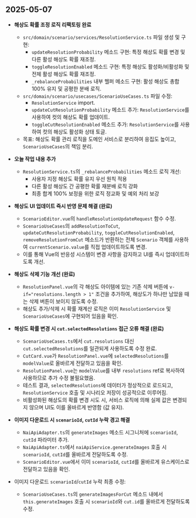 ## 2025-05-07

- **해상도 확률 조정 로직 리팩토링 완료**
    - `src/domain/scenario/services/ResolutionService.ts` 파일 생성 및 구현:
        - `updateResolutionProbability` 메소드 구현: 특정 해상도 확률 변경 및 다른 활성 해상도 확률 재조정.
        - `toggleResolutionEnabled` 메소드 구현: 특정 해상도 활성화/비활성화 및 전체 활성 해상도 확률 재조정.
        - `_rebalanceProbabilities` 내부 헬퍼 메소드 구현: 활성 해상도 총합 100% 유지 및 공평한 분배 로직.
    - `src/domain/scenario/usecases/ScenarioUseCases.ts` 파일 수정:
        - `ResolutionService` import.
        - `updateCutResolutionProbability` 메소드 추가: `ResolutionService`를 사용하여 컷의 해상도 확률 업데이트.
        - `toggleCutResolutionEnabled` 메소드 추가: `ResolutionService`를 사용하여 컷의 해상도 활성화 상태 토글.
    - 목표: 해상도 확률 관리 로직을 도메인 서비스로 분리하여 응집도 높이고, `ScenarioUseCases`의 책임 분리.

- **오늘 작업 내용 추가**
    - `ResolutionService.ts`의 `_rebalanceProbabilities` 메소드 로직 개선:
        - 사용자 지정 해상도 확률 유지 우선 원칙 적용
        - 다른 활성 해상도 간 공평한 확률 재분배 로직 강화
        - 최종 합계 100% 보정을 위한 로직 정교화 및 예외 처리 보강

- **해상도 UI 업데이트 즉시 반영 문제 해결 (완료)**
  - `ScenarioEditor.vue`의 `handleResolutionUpdateRequest` 함수 수정.
  - `ScenarioUseCases`의 `addResolutionToCut`, `updateCutResolutionProbability`, `toggleCutResolutionEnabled`, `removeResolutionFromCut` 메소드가 반환하는 전체 `Scenario` 객체를 사용하여 `currentScenario.value`를 직접 업데이트하도록 변경.
  - 이를 통해 Vue의 반응성 시스템이 변경 사항을 감지하고 UI를 즉시 업데이트하도록 개선.
- **해상도 삭제 기능 개선 (완료)**
  - `ResolutionPanel.vue`의 각 해상도 아이템에 있는 기존 삭제 버튼에 `v-if="resolutions.length > 1"` 조건을 추가하여, 해상도가 하나만 남았을 때는 삭제 버튼이 보이지 않도록 수정.
  - 해상도 추가/삭제 시 확률 재계산 로직은 이미 `ResolutionService` 및 `ScenarioUseCases`에 구현되어 있음을 확인.

- **해상도 확률 변경 시 `cut.selectedResolutions` 접근 오류 해결 (완료)**
  - `ScenarioUseCases.ts`에서 `cut.resolutions` 대신 `cut.selectedResolutions`를 일관되게 사용하도록 수정 완료.
  - `CutCard.vue`가 `ResolutionPanel.vue`에 `selectedResolutions`를 `modelValue`로 올바르게 전달하고 있음을 확인.
  - `ResolutionPanel.vue`는 `modelValue`를 내부 `resolutions` ref로 복사하여 사용하므로 추가 수정 불필요했음.
  - 테스트 결과, `selectedResolutions`에 데이터가 정상적으로 로드되고, `ResolutionService` 호출 및 시나리오 저장이 성공적으로 이루어짐.
  - 비활성화된 해상도의 확률 변경 시도 시, 서비스 로직에 의해 실제 값은 변경되지 않으며 UI도 이를 올바르게 반영함 (값 유지).

- **이미지 다운로드 시 `scenarioId`, `cutId` 누락 경고 해결**
    - `NaiApiAdapter.ts`의 `generateImages` 메소드 시그니처에 `scenarioId`, `cutId` 파라미터 추가.
    - `NaiApiAdapter.ts`에서 `naiApiService.generateImages` 호출 시 `scenarioId`, `cutId`를 올바르게 전달하도록 수정.
    - `ScenarioEditor.vue`에서 이미 `scenarioId`, `cutId`를 올바르게 유스케이스로 전달하고 있음을 확인.
- 이미지 다운로드 `scenarioId`/`cutId` 누락 최종 수정:
    - `ScenarioUseCases.ts`의 `generateImagesForCut` 메소드 내에서 `this.generateImages` 호출 시 `scenarioId`와 `cut.id`를 올바르게 전달하도록 수정.
